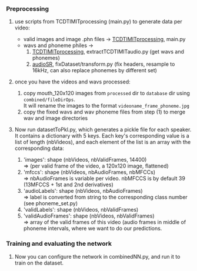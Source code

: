 ### Preprocessing 

1. use scripts from TCDTIMITprocessing (main.py) to generate data per video:    
    - valid images and image .phn files  -> [TCDTIMITprocessing](https://github.com/matthijsvk/TCDTIMITprocessing), main.py
    - wavs and phoneme philes ->    
        1. [TCDTIMITprocessing](https://github.com/matthijsvk/TCDTIMITprocessing), extractTCDTIMITaudio.py (get wavs and phonemes)    
        2. [audioSR](https://github.com/matthijsvk/multimodalSR/tree/master/code/audioSR), fixDataset/transform.py (fix headers, resample to 16kHz, can also replace phonemes by different set)    

1. once you have the videos and wavs processed:
    1. copy mouth_120x120 images from `processed` dir to `database` dir using `combined/fileDirOps`.  
       It will rename the images to the format `videoname_frame_phoneme.jpg`  
    1. copy the fixed wavs and wav phoneme files  from step (1) to merge wav and image directories

1. Now run datasetToPkl.py, which generates a pickle file for each speaker. It contains a dictionary with 5 keys. Each key's corresponding value is a list of length (nbVideos), and each element of the list is an array with the corresponding data:    
    1. 'images':  shape (nbVideos, nbValidFrames, 14400)  
     => (per valid frame of the video, a 120x120 image, flattened)
    2. 'mfccs':  shape (nbVideos, nbAudioFrames, nbMFCCs)  
     => nbAudioFrames is variable per video. nbMFCCS is by default 39 (13MFCCS + 1st and 2nd derivatives)  
    3. 'audioLabels': shape (nbVideos, nbAudioFrames)  
     => label is converted from string to the corresponding class number (see phoneme_set.py)  
    4. 'validLabels': shape (nbVideos, nbValidFrames)  
    5. 'validAudioFrames': shape (nbVideos, nbValidFrames)   
     => array of the valid frames of this video (audio frames in middle of phoneme intervals, where we want to do our predictions.  

### Training and evaluating the network
1. Now you can configure the network in combinedNN.py, and run it to train on the dataset.  
     